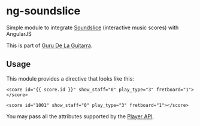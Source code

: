 ng-soundslice
===

Simple module to integrate [Soundslice](http:///www.soundslice.com) (interactive music scores) with AngularJS

This is part of [Guru De La Guitarra](http://www.gurudelaguitarra.com/).

## Usage

This module provides a directive that looks like this:

```
<score id="{{ score.id }}" show_staff="0" play_type="3" fretboard="1"></score>

<score id="1001" show_staff="0" play_type="3" fretboard="1"></score>
```

You may pass all the attributes supported by the [Player API](https://www.soundslice.com/help/player-api/).

